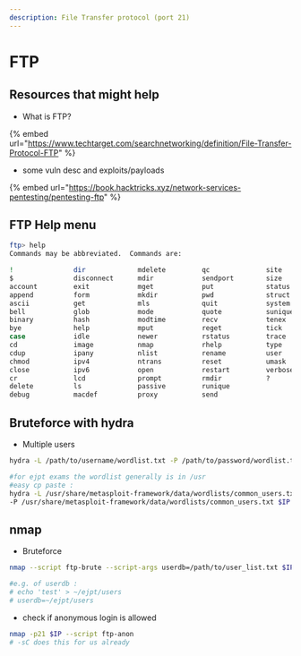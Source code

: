 ```yaml
---
description: File Transfer protocol (port 21)
---
```


# FTP

## Resources that might help

* What is FTP?

{% embed url="https://www.techtarget.com/searchnetworking/definition/File-Transfer-Protocol-FTP" %}

* some vuln desc and exploits/payloads

{% embed url="https://book.hacktricks.xyz/network-services-pentesting/pentesting-ftp" %}

## FTP Help menu

```bash
ftp> help
Commands may be abbreviated.  Commands are:

!               dir             mdelete         qc              site
$               disconnect      mdir            sendport        size
account         exit            mget            put             status
append          form            mkdir           pwd             struct
ascii           get             mls             quit            system
bell            glob            mode            quote           sunique
binary          hash            modtime         recv            tenex
bye             help            mput            reget           tick
case            idle            newer           rstatus         trace
cd              image           nmap            rhelp           type
cdup            ipany           nlist           rename          user
chmod           ipv4            ntrans          reset           umask
close           ipv6            open            restart         verbose
cr              lcd             prompt          rmdir           ?
delete          ls              passive         runique
debug           macdef          proxy           send
```

## Bruteforce with hydra

* Multiple users&#x20;

```bash
hydra -L /path/to/username/wordlist.txt -P /path/to/password/wordlist.txt $IP ftp

#for ejpt exams the wordlist generally is in /usr
#easy cp paste : 
hydra -L /usr/share/metasploit-framework/data/wordlists/common_users.txt \
-P /usr/share/metasploit-framework/data/wordlists/common_users.txt $IP ftp
```



## nmap

* Bruteforce&#x20;

```bash
nmap --script ftp-brute --script-args userdb=/path/to/user_list.txt $IP -p21

#e.g. of userdb : 
# echo 'test' > ~/ejpt/users
# userdb=~/ejpt/users
```

* check if anonymous login is allowed

```bash
nmap -p21 $IP --script ftp-anon
# -sC does this for us already
```
